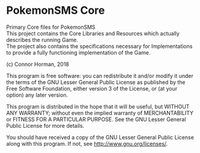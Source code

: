 # PokemonSMS Core
Primary Core files for PokemonSMS<br/>
This project contains the Core Libraries and Resources which actually describes the running Game.<br/>
The project also contains the specifications necessary for Implementations to provide a fully functioning implementation of the Game.

(c) Connor Horman, 2018

This program is free software: you can redistribute it and/or modify
it under the terms of the GNU Lesser General Public License as published by
the Free Software Foundation, either version 3 of the License, or
(at your option) any later version.

This program is distributed in the hope that it will be useful,
but WITHOUT ANY WARRANTY; without even the implied warranty of
MERCHANTABILITY or FITNESS FOR A PARTICULAR PURPOSE.  See the
GNU Lesser General Public License for more details.

You should have received a copy of the GNU Lesser General Public License
along with this program.  If not, see <http://www.gnu.org/licenses/>. 


